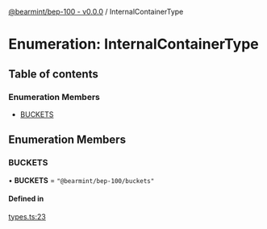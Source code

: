[@bearmint/bep-100 - v0.0.0](../README.md) / InternalContainerType

# Enumeration: InternalContainerType

## Table of contents

### Enumeration Members

- [BUCKETS](InternalContainerType.md#buckets)

## Enumeration Members

### BUCKETS

• **BUCKETS** = ``"@bearmint/bep-100/buckets"``

#### Defined in

[types.ts:23](https://github.com/bearmint/bearmint/blob/main/packages/bep-100/source/types.ts#L23)

